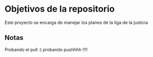 # Objetivos de la repositorio

Este proyecto se encarga de manejar los planes de la liga de la justicia


## Notas
Probando el pull :) probando pushhhh !!!!
